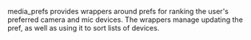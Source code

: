 media_prefs provides wrappers around prefs for ranking the user's preferred camera and mic devices. The wrappers
manage updating the pref, as well as using it to sort lists of devices.
